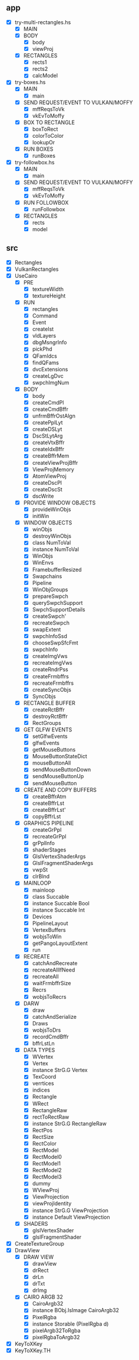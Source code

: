 app
---

* [x] try-multi-rectangles.hs
    + [x] MAIN
    + [x] BODY
        - [x] body
        - [x] viewProj
    + [x] RECTANGLES
        - [x] rects1
        - [x] rects2
        - [x] calcModel
* [x] try-boxes.hs
    + [x] MAIN
        - [x] main
    + [x] SEND REQUEST/EVENT TO VULKAN/MOFFY
        - [x] mffReqsToVk
        - [x] vkEvToMoffy
    + [x] BOX TO RECTANGLE
        - [x] boxToRect
        - [x] colorToColor
        - [x] lookupOr
    + [x] RUN BOXES
        - [x] runBoxes
* [x] try-followbox.hs
    + [x] MAIN
        - [x] main
    + [x] SEND REQUEST/EVENT TO VULKAN/MOFFY
        - [x] mffReqsToVk
        - [x] vkEvToMoffy
    + [x] RUN FOLLOWBOX
        - [x] runFollowbox
    + [x] RECTANGLES
        - [x] rects
        - [x] model

src
---

* [x] Rectangles
* [x] VulkanRectangles
* [x] UseCairo
    + [x] PRE
        - [x] textureWidth
        - [x] textureHeight
    + [x] RUN
        - [x] rectangles
        - [x] Command
        - [x] Event
        - [x] createIst
        - [x] vldLayers
        - [x] dbgMsngrInfo
        - [x] pickPhd
        - [x] QFamIdcs
        - [x] findQFams
        - [x] dvcExtensions
        - [x] createLgDvc
        - [x] swpchImgNum
    + [x] BODY
        - [x] body
        - [x] createCmdPl
        - [x] createCmdBffr
        - [x] unfrmBffrOstAlgn
        - [x] createPplLyt
        - [x] createDSLyt
        - [x] DscStLytArg
        - [x] createVtxBffr
        - [x] createIdxBffr
        - [x] createBffrMem
        - [x] createViewProjBffr
        - [x] ViewProjMemory
        - [x] AtomViewProj
        - [x] createDscPl
        - [x] createDscSt
        - [x] dscWrite
    + [x] PROVIDE WINDOW OBJECTS
        - [x] provideWinObjs
        - [x] initWin
    + [x] WINDOW OBJECTS
        - [x] winObjs
        - [x] destroyWinObjs
        - [x] class NumToVal
        - [x] instance NumToVal
        - [x] WinObjs
        - [x] WinEnvs
        - [x] FramebufferResized
        - [x] Swapchains
        - [x] Pipeline
        - [x] WinObjGroups
        - [x] prepareSwpch
        - [x] querySwpchSupport
        - [x] SwpchSupportDetails
        - [x] createSwpch'
        - [x] recreateSwpch
        - [x] swapExtent
        - [x] swpchInfoSsd
        - [x] chooseSwpSfcFmt
        - [x] swpchInfo
        - [x] createImgVws
        - [x] recreateImgVws
        - [x] createRndrPss
        - [x] createFrmbffrs
        - [x] recreateFrmbffrs
        - [x] createSyncObjs
        - [x] SyncObjs
    + [x] RECTANGLE BUFFER
        - [x] createRctBffr
        - [x] destroyRctBffr
        - [x] RectGroups
    + [x] GET GLFW EVENTS
        - [x] setGlfwEvents
        - [x] glfwEvents
        - [x] getMouseButtons
        - [x] MouseButtonStateDict
        - [x] mouseButtonAll
        - [x] sendMouseButtonDown
        - [x] sendMouseButtonUp
        - [x] sendMouseButton
    + [x] CREATE AND COPY BUFFERS
        - [x] createBffrAtm
        - [x] createBffrLst
        - [x] createBffrLst'
        - [x] copyBffrLst
    + [x] GRAPHICS PIPELINE
        - [x] createGrPpl
        - [x] recreateGrPpl
        - [x] grPplInfo
        - [x] shaderStages
        - [x] GlslVertexShaderArgs
        - [x] GlslFragmentShaderArgs
        - [x] vwpSt
        - [x] clrBlnd
    + [x] MAINLOOP
        - [x] mainloop
        - [x] class Succable
        - [x] instance Succable Bool
        - [x] instance Succable Int
        - [x] Devices
        - [x] PipelineLayout
        - [x] VertexBuffers
        - [x] wobjsToWin
        - [x] getPangoLayoutExtent
        - [x] run
    + [x] RECREATE
        - [x] catchAndRecreate
        - [x] recreateAllIfNeed
        - [x] recreateAll
        - [x] waitFrmbffrSize
        - [x] Recrs
        - [x] wobjsToRecrs
    + [x] DARW
        - [x] draw
        - [x] catchAndSerialize
        - [x] Draws
        - [x] wobjsToDrs
        - [x] recordCmdBffr
        - [x] bffrLstLn
    + [x] DATA TYPES
        - [x] WVertex
        - [x] Vertex
        - [x] instance StrG.G Vertex
        - [x] TexCoord
        - [x] verrtices
        - [x] indices
        - [x] Rectangle
        - [x] WRect
        - [x] RectangleRaw
        - [x] rectToRectRaw
        - [x] instance StrG.G RectangleRaw
        - [x] RectPos
        - [x] RectSize
        - [x] RectColor
        - [x] RectModel
        - [x] RectModel0
        - [x] RectModel1
        - [x] RectModel2
        - [x] RectModel3
        - [x] dummy
        - [x] WViewProj
        - [x] ViewProjection
        - [x] viewProjIdentity
        - [x] instance StrG.G ViewProjection
        - [x] instance Default ViewProjection
    + [x] SHADERS
        - [x] glslVertexShader
        - [x] glslFragmentShader
* [x] CreateTextureGroup
* [x] DrawView
    + [x] DRAW VIEW
        - [x] drawView
        - [x] drRect
        - [x] drLn
        - [x] drTxt
        - [x] drImg
    + [x] CAIRO ARGB 32
        - [x] CairoArgb32
        - [x] instance BObj.IsImage CairoArgb32
        - [x] PixelRgba
        - [x] instance Storable (PixelRgba d)
        - [x] pixelArgb32ToRgba
        - [x] pixelRgbaToArgb32
* [x] KeyToXKey
* [x] KeyToXKey.TH
